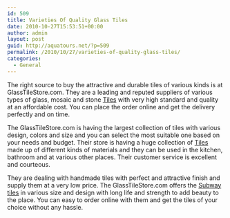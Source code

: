 ```yaml
---
id: 509
title: Varieties Of Quality Glass Tiles
date: 2010-10-27T15:53:51+00:00
author: admin
layout: post
guid: http://aquatours.net/?p=509
permalink: /2010/10/27/varieties-of-quality-glass-tiles/
categories:
  - General
---
```

The right source to buy the attractive and durable tiles of various kinds is at GlassTileStore.com. They are a leading and reputed suppliers of various types of glass, mosaic and stone [Tiles](http://www.glasstilestore.com) with very high standard and quality at an affordable cost. You can place the order online and get the delivery perfectly and on time.

The GlassTileStore.com is having the largest collection of tiles with various design, colors and size and you can select the most suitable one based on your needs and budget. Their store is having a huge collection of [Tiles](http://www.glasstilestore.com) made up of different kinds of materials and they can be used in the kitchen, bathroom and at various other places. Their customer service is excellent and courteous.

They are dealing with handmade tiles with perfect and attractive finish and supply them at a very low price. The GlassTileStore.com offers the [Subway tiles](http://www.glasstilestore.com) in various size and design with long life and strength to add beauty to the place. You can easy to order online with them and get the tiles of your choice without any hassle.